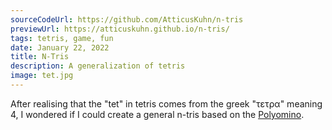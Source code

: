 ```yaml
---
sourceCodeUrl: https://github.com/AtticusKuhn/n-tris
previewUrl: https://atticuskuhn.github.io/n-tris/
tags: tetris, game, fun
date: January 22, 2022
title: N-Tris
description: A generalization of tetris
image: tet.jpg
---
```

After realising that the "tet" in tetris comes from the greek "τετρα" meaning 4,  I wondered
if I could create a general n-tris based on the [Polyomino](https://en.wikipedia.org/wiki/Polyomino#Enumeration_of_polyominoes). 
